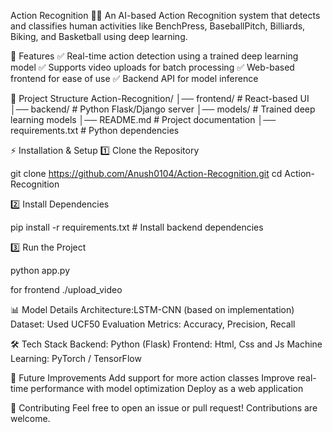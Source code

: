 
Action Recognition 🎥🤖
An AI-based Action Recognition system that detects and classifies human activities like BenchPress, BaseballPitch, Billiards, Biking, and Basketball using deep learning.

📌 Features
✅ Real-time action detection using a trained deep learning model
✅ Supports video uploads for batch processing
✅ Web-based frontend for ease of use
✅ Backend API for model inference

📂 Project Structure
Action-Recognition/
│── frontend/           # React-based UI
│── backend/            # Python Flask/Django server
│── models/             # Trained deep learning models
│── README.md           # Project documentation
│── requirements.txt    # Python dependencies

⚡ Installation & Setup
1️⃣ Clone the Repository

git clone https://github.com/Anush0104/Action-Recognition.git
cd Action-Recognition

2️⃣ Install Dependencies

pip install -r requirements.txt  # Install backend dependencies

3️⃣ Run the Project

python app.py

for frontend 
./upload_video


📊 Model Details
Architecture:LSTM-CNN (based on implementation)
Dataset: Used UCF50
Evaluation Metrics: Accuracy, Precision, Recall

🛠️ Tech Stack
Backend: Python (Flask)
Frontend: Html, Css and Js
Machine Learning: PyTorch / TensorFlow

🚀 Future Improvements
Add support for more action classes
Improve real-time performance with model optimization
Deploy as a web application

🤝 Contributing
Feel free to open an issue or pull request! Contributions are welcome.
